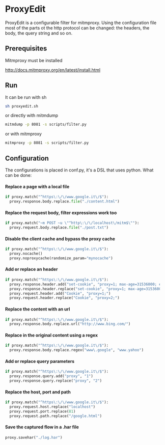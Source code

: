 # ProxyEdit

ProxyEdit is a configurable filter for mitmproxy. Using the configuration file most of the parts ot the http protocol can be changed: the headers, the body, the query string and so on.

## Prerequisites

Mitmproxy must be installed

http://docs.mitmproxy.org/en/latest/install.html


## Run

It can be run with sh

```sh
sh proxyedit.sh
```

or directly with mitmdump

```sh
mitmdump -p 8081 -s scripts/filter.py
```

or with mitmproxy

```sh
mitmproxy -p 8081 -s scripts/filter.py
```

## Configuration

The configurations is placed in conf.py, it's a DSL that uses python.
What can be done:

#### Replace a page with a local file
```python
if proxy.match("^https\:\/\/www.google.it\/$"):
  proxy.response.body.replace.file("./content.html")
```
#### Replace the request body, filter expressions work too
```python
if proxy.match("~m POST ~u \"^http\:\/\/localhost\/mitm$\""):
  proxy.request.body.replace.file("./post.txt")
```


#### Disable the client cache and bypass the proxy cache
```python
if proxy.match("^https\:\/\/www.google.it\/$"):
  proxy.nocache()
  proxy.noproxycache(randomize_param="mynocache")
```

#### Add or replace an header
```python
if proxy.match("^https\:\/\/www.google.it\/$"):
  proxy.response.header.add("set-cookie", "proxy=1; max-age=31536000; expires=Tue, 07 Jun 2016 15:32:22 GMT;path=/; domain=.google.it;")
  proxy.response.header.replace("set-cookie", "proxy=1; max-age=31536000; expires=Tue, 07 Jun 2016 15:32:22 GMT;path=/; domain=.google.it;")
  proxy.request.header.add("Cookie", "proxy=1;")
  proxy.request.header.replace("Cookie", "proxy=2;")
```

#### Replace the content with an url
```python
if proxy.match("^https\:\/\/www.google.it\/$"):
  proxy.response.body.replace.url("http://www.bing.com/")
```

#### Replace in the original content using a regex
```python
if proxy.match("^https\:\/\/www.google.it\/$"):
  proxy.response.body.replace.regex("www\.google", "www.yahoo")	
```
#### Add or replace query parameters
```python
if proxy.match("^https\:\/\/www.google.it\/$"):
  proxy.response.query.add("proxy", "1")
  proxy.response.query.replace("proxy", "2")
```
#### Replace the host, port and path
```python
if proxy.match("^https\:\/\/www.google.it\/$"):
  proxy.request.host.replace("localhost") 
  proxy.request.port.replace(81)
  proxy.request.path.replace("/google.html")
```
#### Save the captured flow in a .har file
```python
proxy.savehar("./log.har")
```
